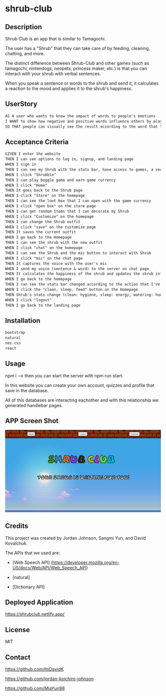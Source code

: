 # shrub-club

## Description 

Shrub Club is an app that is similar to Tamagochi.

The user has a "Shrub" that they can take care of by feeding, cleaning, chatting, and more. 

The distinct difference between Shrub-Club and other games (such as tamagochi, nintendogs, neopets, princess maker, etc.) is that you can interact with your shrub with verbal sentences.

When you speak a sentence or words to the shrub and send it, it calculates a reaction to the mood and applies it to the shrub's happiness.

## UserStory 

```md
AS A user who wants to know the impact of words to people's emotions
I WANT to show how negative and positive words influence others by playing game
SO THAT people can visually see the result according to the word that they are speaking

```

## Acceptance Criteria

```md
GIVEN I enter the website 
THEN I can see options to log in, signup, and landing page
WHEN I sign in 
THEN I can see my Shrub with the stats bar, have access to games, a section to interact with shrub, and the option to log out
WHEN I click "Shrubble"
THEN I can play boggle game and earn game currency
WHEN I click "Home" 
THEN It goes back to the Shrub page
WHEN I click "Store" on the homepage
THEN I can see the loot box that I can open with the game currency
WHEN I click "open box" on the store page
THEN I can get random Items that I can decorate my Shrub 
WHEN I click "Customize" on the homepage 
THEN I can change the Shrub outfit
WHEN I click "save" on the customize page 
THEN It saves the current outfit
WHEN I go back to the Homepage
THEN I can see the shrub with the new outfit
WHEN I click "chat" on the homepage 
THEN I can see the Shrub and the mic button to interact with Shrub 
WHEN I click "mic" on the chat page 
THEN It captures the voice with the user's mic
WHEN I send my voice (sentence & word) to the server on chat page
THEN It calculates the happiness of the shrub and updates the shrub info 
WHEN I go back to the homepage 
THEN I can see the stats bar changed according to the action that I've done with my shrub
WHEN I click the "clean, sleep, feed" button on the Homepage 
THEN Shrub's stats change (clean: hygiene, sleep: energy, watering: hunger)
WHEN I click "logout" 
THEN I go back to the landing page
```

## Installation 

```md
bootstrap
natural
nes.css
react
```

## Usage 

npm i --> then you can start the server with npm run start.


In this website you can create your own account, quizzes and profile that save in the database.


All of this databases are interacting eachother and with this relationship we generated handlebar pages.

## APP Screen Shot 

![Alt text](src/assets/Untitled.png)

## Credits 

This project was created by Jordan Johnson, Sangmi Yun, and David Kovalchuk.

The APIs that we used are:

- [Web Speech API] (https://developer.mozilla.org/en-US/docs/Web/API/Web_Speech_API)

- [natural] 

- [Dictionary API]


## Deployed Application 

https://shrubclub.netlify.app/ 

## License 

MIT 

## Contact 

https://github.com/itsDavidK

https://github.com/jordan-koichiro-johnson

https://github.com/MiaYun98